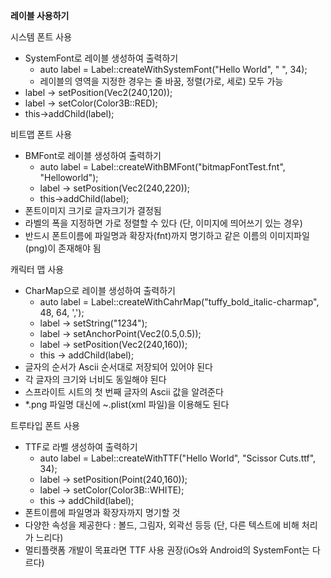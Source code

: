 **레이블 사용하기**

시스템 폰트 사용

- SystemFont로 레이블 생성하여 출력하기
  - auto label = Label::createWithSystemFont("Hello World", " ", 34);
  - 레이블의 영역을 지정한 경우는 줄 바꿈, 정렬(가로, 세로) 모두 가능
- label -> setPosition(Vec2(240,120));
- label -> setColor(Color3B::RED);
- this->addChild(label);

비트맵 폰트 사용

- BMFont로 레이블 생성하여 출력하기
  - auto label = Label::createWithBMFont("bitmapFontTest.fnt", "Helloworld");
  - label -> setPosition(Vec2(240,220));
  - this->addChild(label);
- 폰트이미지 크기로 글자크기가 결정됨
- 라벨의 폭을 지정하면 가로 정렬할 수 있다 (단, 이미지에 띄어쓰기 있는 경우)
- 반드시 폰트이름에 파일명과 확장자(fnt)까지 명기하고 같은 이름의 이미지파일(png)이 존재해야 됨

캐릭터 맵 사용

- CharMap으로 레이블 생성하여 출력하기
  - auto label = Label::createWithCahrMap("tuffy_bold_italic-charmap", 48, 64, ',');
  - label -> setString("1234");
  - label -> setAnchorPoint(Vec2(0.5,0.5));
  - label -> setPosition(Vec2(240,160));
  - this -> addChild(label);
- 글자의 순서가 Ascii 순서대로 저장되어 있어야 된다
- 각 글자의 크기와 너비도 동일해야 된다
- 스프라이트 시트의 첫 번째 글자의 Ascii 값을 알려준다
- *.png 파일명 대신에 ~.plist(xml 파일)을 이용해도 된다

트루타입 폰트 사용

- TTF로 라벨 생성하여 출력하기
  - auto label = Label::createWithTTF("Hello World", "Scissor Cuts.ttf", 34);
  - label -> setPosition(Point(240,160));
  - label -> setColor(Color3B::WHITE);
  - this -> addChild(label);
- 폰트이름에 파일명과 확장자까지 명기할 것
- 다양한 속성을 제공한다 : 볼드, 그림자, 외곽선 등등 (단, 다른 텍스트에 비해 처리가 느리다)
- 멀티플랫폼 개발이 목표라면 TTF 사용 권장(iOs와 Android의 SystemFont는 다르다)